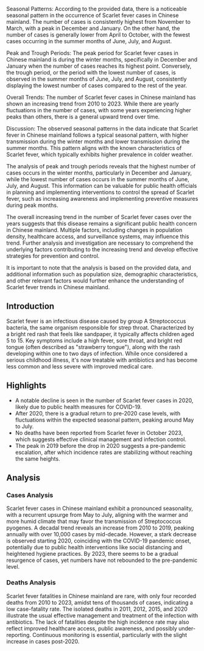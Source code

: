 Seasonal Patterns:
According to the provided data, there is a noticeable seasonal pattern in the occurrence of Scarlet fever cases in Chinese mainland. The number of cases is consistently highest from November to March, with a peak in December and January. On the other hand, the number of cases is generally lower from April to October, with the fewest cases occurring in the summer months of June, July, and August.

Peak and Trough Periods:
The peak period for Scarlet fever cases in Chinese mainland is during the winter months, specifically in December and January when the number of cases reaches its highest point. Conversely, the trough period, or the period with the lowest number of cases, is observed in the summer months of June, July, and August, consistently displaying the lowest number of cases compared to the rest of the year.

Overall Trends:
The number of Scarlet fever cases in Chinese mainland has shown an increasing trend from 2010 to 2023. While there are yearly fluctuations in the number of cases, with some years experiencing higher peaks than others, there is a general upward trend over time.

Discussion:
The observed seasonal patterns in the data indicate that Scarlet fever in Chinese mainland follows a typical seasonal pattern, with higher transmission during the winter months and lower transmission during the summer months. This pattern aligns with the known characteristics of Scarlet fever, which typically exhibits higher prevalence in colder weather.

The analysis of peak and trough periods reveals that the highest number of cases occurs in the winter months, particularly in December and January, while the lowest number of cases occurs in the summer months of June, July, and August. This information can be valuable for public health officials in planning and implementing interventions to control the spread of Scarlet fever, such as increasing awareness and implementing preventive measures during peak months.

The overall increasing trend in the number of Scarlet fever cases over the years suggests that this disease remains a significant public health concern in Chinese mainland. Multiple factors, including changes in population density, healthcare access, and surveillance systems, may influence this trend. Further analysis and investigation are necessary to comprehend the underlying factors contributing to the increasing trend and develop effective strategies for prevention and control.

It is important to note that the analysis is based on the provided data, and additional information such as population size, demographic characteristics, and other relevant factors would further enhance the understanding of Scarlet fever trends in Chinese mainland.

## Introduction

Scarlet fever is an infectious disease caused by group A Streptococcus bacteria, the same organism responsible for strep throat. Characterized by a bright red rash that feels like sandpaper, it typically affects children aged 5 to 15. Key symptoms include a high fever, sore throat, and bright red tongue (often described as "strawberry tongue"), along with the rash developing within one to two days of infection. While once considered a serious childhood illness, it's now treatable with antibiotics and has become less common and less severe with improved medical care.

## Highlights

- A notable decline is seen in the number of Scarlet fever cases in 2020, likely due to public health measures for COVID-19. <br/>
- After 2020, there is a gradual return to pre-2020 case levels, with fluctuations within the expected seasonal pattern, peaking around May to July. <br/>
- No deaths have been reported from Scarlet fever in October 2023, which suggests effective clinical management and infection control. <br/>
- The peak in 2019 before the drop in 2020 suggests a pre-pandemic escalation, after which incidence rates are stabilizing without reaching the same heights. <br/>

## Analysis

### Cases Analysis

Scarlet fever cases in Chinese mainland exhibit a pronounced seasonality, with a recurrent upsurge from May to July, aligning with the warmer and more humid climate that may favor the transmission of Streptococcus pyogenes. A decadal trend reveals an increase from 2010 to 2019, peaking annually with over 10,000 cases by mid-decade. However, a stark decrease is observed starting 2020, coinciding with the COVID-19 pandemic onset, potentially due to public health interventions like social distancing and heightened hygiene practices. By 2023, there seems to be a gradual resurgence of cases, yet numbers have not rebounded to the pre-pandemic level.

### Deaths Analysis

Scarlet fever fatalities in Chinese mainland are rare, with only four recorded deaths from 2010 to 2023, amidst tens of thousands of cases, indicating a low case-fatality rate. The isolated deaths in 2011, 2012, 2015, and 2020 illustrate the usual effective management and treatment of the infection with antibiotics. The lack of fatalities despite the high incidence rate may also reflect improved healthcare access, public awareness, and possibly under-reporting. Continuous monitoring is essential, particularly with the slight increase in cases post-2020.
